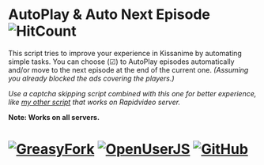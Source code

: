 # AutoPlay & Auto Next Episode ![HitCount][hc]
This script tries to improve your experience in Kissanime by automating simple tasks.
You can choose (☑) to AutoPlay episodes automatically and/or move to the next episode at the end of the current one. *(Assuming you already blocked the ads covering the players.)*

*Use a captcha skipping script combined with this one for better experience, like [my other script][1] that works on Rapidvideo server.*

**Note: Works on all servers.**

# [![GreasyFork][b1]][l1] [![OpenUserJS][b2]][l2] [![GitHub][b3]][l3]


  [1]: https://greasyfork.org/scripts/369048
  
  [hc]: http://hits.dwyl.io/skqnder/userscripts-collection/tree/master/KissAnime%20AutoPlay%20and%20Auto%20Next%20Episode.svg
  [b1]: https://img.shields.io/badge/Install-GreasyFork-red.svg?longCache=true&style=for-the-badge&
  [b2]: https://img.shields.io/badge/Install-OpenUserJS-blue.svg?longCache=true&style=for-the-badge
  [b3]: https://img.shields.io/badge/Install-GitHub-lightgrey.svg?longCache=true&style=for-the-badge

  [l1]: https://greasyfork.org/en/scripts/35999-kissanime-autoplay-auto-next-episode
  [l2]: https://openuserjs.org/scripts/eskander/[KissAnime]_AutoPlay_Auto_Next_Episode
  [l3]: https://github.com/skqnder/userscripts-collection/raw/master/KissAnime%20AutoPlay%20and%20Auto%20Next%20Episode/autoplay_and_autonext_episode.user.js
